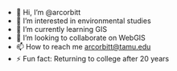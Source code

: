 - 👋 Hi, I’m @arcorbitt
- 👀 I’m interested in environmental studies
- 🌱 I’m currently learning GIS
- 💞️ I’m looking to collaborate on WebGIS
- 📫 How to reach me arcorbitt@tamu.edu
- ⚡ Fun fact: Returning to college after 20 years

<!---
arcorbitt/arcorbitt is a ✨ special ✨ repository because its `README.md` (this file) appears on your GitHub profile.
You can click the Preview link to take a look at your changes.
--->
